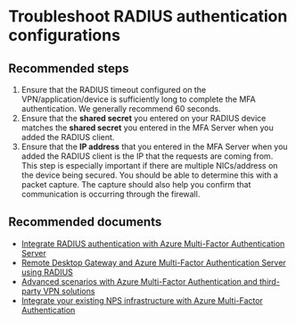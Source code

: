 <properties
	pageTitle="MFA Server (On-Premises)/Installing or configuring RADIUS authentication"
	description="MFA Server (On-Premises)/Installing or configuring RADIUS authentication"
	service="microsoft.aad"
	resource="Microsoft_AAD_IAM"
	authors="kgremban"
	displayOrder="250"
	selfHelpType="resource"
	supportTopicIds=""
	resourceTags="mfa_overview"
	productPesIds=""
	cloudEnvironments="public"
	articleId="e2b0749f-6c08-4a49-9389-98f394221161"
/>

# Troubleshoot RADIUS authentication configurations

## **Recommended steps**

1. Ensure that the RADIUS timeout configured on the VPN/application/device is sufficiently long to complete the MFA authentication. We generally recommend 60 seconds.
2. Ensure that the **shared secret** you entered on your RADIUS device matches the **shared secret** you entered in the MFA Server when you added the RADIUS client. 
3. Ensure that the **IP address** that you entered in the MFA Server when you added the RADIUS client is the IP that the requests are coming from. This step is especially important if there are multiple NICs/address on the device being secured. You should be able to determine this with a packet capture. The capture should also help you confirm that communication is occurring through the firewall. 

## **Recommended documents**

- [Integrate RADIUS authentication with Azure Multi-Factor Authentication Server](https://docs.microsoft.com/azure/multi-factor-authentication/multi-factor-authentication-get-started-server-radius)  
- [Remote Desktop Gateway and Azure Multi-Factor Authentication Server using RADIUS](https://docs.microsoft.com/azure/multi-factor-authentication/multi-factor-authentication-get-started-server-rdg)  
- [Advanced scenarios with Azure Multi-Factor Authentication and third-party VPN solutions](https://docs.microsoft.com/azure/multi-factor-authentication/multi-factor-authentication-advanced-vpn-configurations)  
- [Integrate your existing NPS infrastructure with Azure Multi-Factor Authentication](https://docs.microsoft.com/azure/multi-factor-authentication/multi-factor-authentication-nps-extension)  
